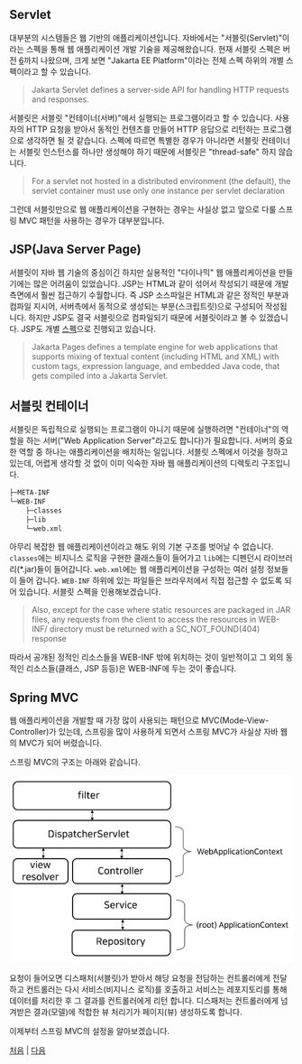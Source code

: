## Servlet
대부분의 시스템들은 웹 기반의 애플리케이션입니다. 자바에서는 "서블릿(Servlet)"이라는 스펙을 통해 웹 애플리케이션 개발 기술을 제공해왔습니다.
현재 서블릿 스펙은 버전 [6](https://jakarta.ee/specifications/servlet/6.0/)까지 나왔으며, 크게 보면 "Jakarta EE Platform"이라는 전체 스펙 하위의 개별 스펙이라고 할 수 있습니다.

>Jakarta Servlet defines a server-side API for handling HTTP requests and responses.

서블릿은 서블릿 "컨테이너(서버)"에서 실행되는 프로그램이라고 할 수 있습니다. 사용자의 HTTP 요청을 받아서 동적인 컨텐츠를 만들어 HTTP 응답으로 리턴하는 프로그램으로 생각하면 될 것 같습니다. 스펙에 따르면 특별한 경우가 아니라면 서블릿 컨테이너는 서블릿 인스턴스를 하나만 생성해야 하기 때문에 서블릿은 "thread-safe" 하지 않습니다. 

>For a servlet not hosted in a distributed environment (the default), the servlet container must use only one instance per servlet declaration

그런데 서블릿만으로 웹 애플리케이션을 구현하는 경우는 사실상 없고 앞으로 다룰 스프링 MVC 패턴을 사용하는 경우가 대부분입니다.

## JSP(Java Server Page) 
서블릿이 자바 웹 기술의 중심이긴 하지만 실용적인 "다이나믹" 웹 애플리케이션을 만들기에는 많은 어려움이 있었습니다. JSP는 HTML과 같이 섞어서 작성되기 때문에 개발 측면에서 훨씬 접근하기 수월합니다. 즉 JSP 소스파일은 HTML과 같은 정적인 부분과 컴파일 지시어, 서버측에서 동적으로 생성되는 부분(스크립트릿)으로 구성되어 작성됩니다. 하지만 JSP도 결국 서블릿으로 컴파일되기 때문에 서블릿이라고 볼 수 있겠습니다. JSP도 개별 [스펙](https://jakarta.ee/specifications/pages/)으로 진행되고 있습니다.

>Jakarta Pages defines a template engine for web applications that supports mixing of textual content (including HTML and XML) with custom tags, expression language, and embedded Java code, that gets compiled into a Jakarta Servlet.

## 서블릿 컨테이너
서블릿은 독립적으로 실행되는 프로그램이 아니기 때문에 실행하려면 "컨테이너"의 역할을 하는 서버("Web Application Server"라고도 합니다)가 필요합니다. 서버의 중요한 역할 중 하나는 애플리케이션을 배치하는 일입니다. 서블릿 스펙에서 이것을 정하고 있는데, 어렵게 생각할 것 없이 이미 익숙한 자바 웹 애플리케이션의 디렉토리 구조입니다.

```
├─META-INF
└─WEB-INF
    ├─classes
    ├─lib
    └─web.xml
```
아무리 복잡한 웹 애플리케이션이라고 해도 위의 기본 구조를 벗어날 수 없습니다. `classes`에는 비지니스 로직을 구현한 클래스들이 들어가고 `lib`에는 디펜던시 라이브러리(*.jar)들이 들어갑니다. `web.xml`에는 웹 애플리케이션을 구성하는 여러 설정 정보들이 들어 갑니다. `WEB-INF` 하위에 있는 파일들은 브라우저에서 직접 접근할 수 없도록 되어 있습니다. 서블릿 스펙을 인용해보겠습니다.

>Also, except for the case where static resources are packaged in JAR files, any requests from the client to access the resources in WEB-INF/ directory must be returned with a SC_NOT_FOUND(404) response

따라서 공개된 정적인 리소스들을 WEB-INF 밖에 위치하는 것이 일반적이고 그 외의 동적인 리소스들(클래스, JSP 등등)은 WEB-INF에 두는 것이 좋습니다.

## Spring MVC
웹 애플리케이션을 개발할 때 가장 많이 사용되는 패턴으로 MVC(Mode-View-Controller)가 있는데, 스프링을 많이 사용하게 되면서 스프링 MVC가 사실상 자바 웹의 MVC가 되어 버렸습니다. 

스프링 MVC의 구조는 아래와 같습니다.  

![fig05](../img/fig05.png)

요청이 들어오면 디스패처(서블릿)가 받아서 해당 요청을 전담하는 컨트롤러에게 전달하고 컨트롤러는 다시 서비스(비지니스 로직)를 호출하고 서비스는 레포지토리를 통해 데이터를 처리한 후 그 결과를 컨트롤러에게 리턴 합니다. 디스패처는 컨트롤러에게 넘겨받은 결과(모델)에 적합한 뷰 처리기가 페이지(뷰) 생성하도록 합니다.  

이제부터 스프링 MVC의 설정을 알아보겠습니다.

[처음](../README.md) | [다음](../02/README.md)